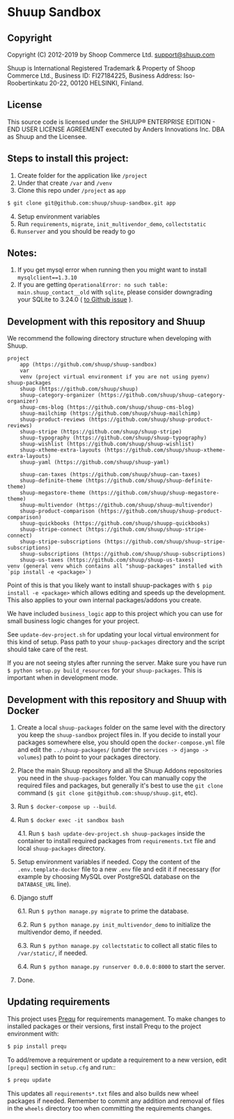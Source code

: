 # Shuup Sandbox

## Copyright

Copyright (C) 2012-2019 by Shoop Commerce Ltd. <support@shuup.com>

Shuup is International Registered Trademark & Property of Shoop Commerce Ltd.,
Business ID: FI27184225,
Business Address: Iso-Roobertinkatu 20-22, 00120 HELSINKI, Finland.


## License

This source code is licensed under the SHUUP® ENTERPRISE EDITION -
END USER LICENSE AGREEMENT executed by Anders Innovations Inc. DBA as Shuup
and the Licensee.


## Steps to install this project:
1. Create folder for the application like `/project`
2. Under that create `/var` and `/venv`
3. Clone this repo under `/project` as `app`
  ```bash
  $ git clone git@github.com:shuup/shuup-sandbox.git app
  ```
4. Setup environment variables
5. Run `requirements`, `migrate`, `init_multivendor_demo`, `collectstatic`
6. `Runserver` and you should be ready to go


## Notes:
1. If you get mysql error when running then you might want to install `mysqlclient==1.3.10`
2. If you are getting `OperationalError: no such table: main.shuup_contact__old` with `sqlite`, please consider downgrading your SQLite to 3.24.0 ( [to Github issue](https://github.com/shuup/shuup-project-template/issues/5) ).


## Development with this repository and Shuup

We recommend the following directory structure when developing with Shuup.

```
project
    app (https://github.com/shuup/shuup-sandbox)
    var
    venv (project virtual environment if you are not using pyenv)
shuup-packages
    shuup (https://github.com/shuup/shuup)
    shuup-category-organizer (https://github.com/shuup/shuup-category-organizer)
    shuup-cms-blog (https://github.com/shuup/shuup-cms-blog)
    shuup-mailchimp (https://github.com/shuup/shuup-mailchimp)
    shuup-product-reviews (https://github.com/shuup/shuup-product-reviews)
    shuup-stripe (https://github.com/shuup/shuup-stripe)
    shuup-typography (https://github.com/shuup/shuup-typography)
    shuup-wishlist (https://github.com/shuup/shuup-wishlist)
    shuup-xtheme-extra-layouts (https://github.com/shuup/shuup-xtheme-extra-layouts)
    shuup-yaml (https://github.com/shuup/shuup-yaml)

    shuup-can-taxes (https://github.com/shuup/shuup-can-taxes)
    shuup-definite-theme (https://github.com/shuup/shuup-definite-theme)
    shuup-megastore-theme (https://github.com/shuup/shuup-megastore-theme)
    shuup-multivendor (https://github.com/shuup/shuup-multivendor)
    shuup-product-comparison (https://github.com/shuup/shuup-product-comparison)
    shuup-quickbooks (https://github.com/shuup/shuupp-quickbooks)
    shuup-stripe-connect (https://github.com/shuup/shuup-stripe-connect)
    shuup-stripe-subscriptions (https://github.com/shuup/shuup-stripe-subscriptions)
    shuup-subscriptions (https://github.com/shuup/shuup-subscriptions)
    shuup-us-taxes (https://github.com/shuup/shuup-us-taxes)
venv (general venv which contains all "shuup-packages" installed with `pip install -e <package>`)
```

Point of this is that you likely want to install shuup-packages with `$ pip install -e <package>` which allows editing and speeds up the development. This also applies to your own internal packages/addons you create.

We have included `business_logic` app to this project which you can use for small business logic changes for your project.

See `update-dev-project.sh` for updating your local virtual environment for this kind of setup. Pass path to your `shuup-packages` directory and the script should take care of the rest.

If you are not seeing styles after running the server. Make sure you have run `$ python setup.py build_resources` for your `shuup-packages`. This is important when in development mode.


## Development with this repository and Shuup with Docker

1. Create a local `shuup-packages` folder on the same level with the directory you keep the `shuup-sandbox` project files in. If you decide to install your packages somewhere else, you should open the `docker-compose.yml` file and edit the `../shuup-packages/` (under the `services -> django -> volumes`) path to point to your packages directory.

2. Place the main Shuup repository and all the Shuup Addons repositories you need in the `shuup-packages` folder. You can manually copy the required files and packages, but generally it's best to use the `git clone` command (`$ git clone git@github.com:shuup/shuup.git`, etc).

3. Run `$ docker-compose up --build`.

4. Run `$ docker exec -it sandbox bash`

    4.1. Run `$ bash update-dev-project.sh shuup-packages` inside the container to install required packages from `requirements.txt` file and local `shuup-packages` directory.

5. Setup environment variables if needed. Copy the content of the `.env.template-docker` file to a new `.env` file and edit it if necessary (for example by choosing MySQL over PostgreSQL database on the `DATABASE_URL` line).

6. Django stuff

    6.1. Run `$ python manage.py migrate` to prime the database.

    6.2. Run `$ python manage.py init_multivendor_demo` to initialize the multivendor demo, if needed.

    6.3. Run `$ python manage.py collectstatic` to collect all static files to `/var/static/`, if needed.

    6.4. Run `$ python manage.py runserver 0.0.0.0:8000` to start the server.

7. Done.


## Updating requirements

This project uses [Prequ](https://pypi.org/project/prequ/) for requirements management.  To make changes to installed packages or their versions, first install Prequ to the project environment with:
```bash
$ pip install prequ
```
To add/remove a requirement or update a requirement to a new version, edit `[prequ]` section in `setup.cfg` and run::
```bash
$ prequ update
```
This updates all `requirements*.txt` files and also builds new wheel
packages if needed.  Remember to commit any addition and removal of
files in the `wheels` directory too when committing the requirements
changes.

